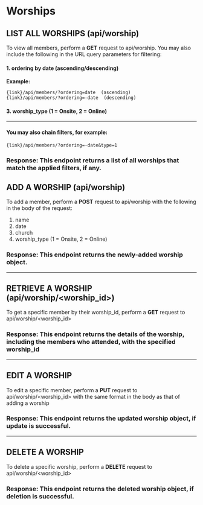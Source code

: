 # Worships

## LIST ALL WORSHIPS (api/worship)

To view all members, perform a **GET** request to api/worship. You may also include the following in the URL query parameters for filtering:

#### 1. ordering by date (ascending/descending)

**Example:**

```
{link}/api/members/?ordering=date  (ascending)
{link}/api/members/?ordering=-date  (descending)
```

#### 3. worship_type (1 = Onsite, 2 = Online)

---

#### You may also chain filters, for example:

```
{link}/api/members/?ordering=-date&type=1
```

### Response: This endpoint returns a list of all worships that match the applied filters, if any.

## ADD A WORSHIP (api/worship)

To add a member, perform a **POST** request to api/worship with the following in the body of the request:

1. name
2. date
3. church
4. worship_type (1 = Onsite, 2 = Online)

### Response: This endpoint returns the newly-added worship object.

---

## RETRIEVE A WORSHIP (api/worship/<worship_id>)

To get a specific member by their worship_id, perform a **GET** request to api/worship/<worship_id>

### Response: This endpoint returns the details of the worship, including the members who attended, with the specified worship_id

---

## EDIT A WORSHIP

To edit a specific member, perform a **PUT** request to api/worship/<worship_id> with the same format in the body as that of adding a worship

### Response: This endpoint returns the updated worship object, if update is successful.

---

## DELETE A WORSHIP

To delete a specific worship, perform a **DELETE** request to api/worship/<worship_id>

### Response: This endpoint returns the deleted worship object, if deletion is successful.
